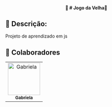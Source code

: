 <h4 align="center"> 
	🚧  # Jogo da Velha🚀 
</h4>

## :memo: Descrição:
Projeto de aprendizado em js

## :handshake: Colaboradores
<table>
  <tr>
    <td align="center">
      <a href="https://github.com/espinoza9">
        <img src="https://avatars.githubusercontent.com/u/92704684?v=4" width="100px;" alt="Gabriela"/><br>
        <sub>
          <b>Gabriela</b>
        </sub>
      </a>
    </td>
